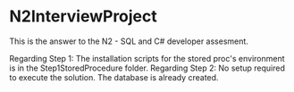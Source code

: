 # N2InterviewProject
This is the answer to the N2 - SQL and C# developer assesment.

Regarding Step 1: The installation scripts for the stored proc's environment is in the Step1StoredProcedure folder.
Regarding Step 2: No setup required to execute the solution. The database is already created.


